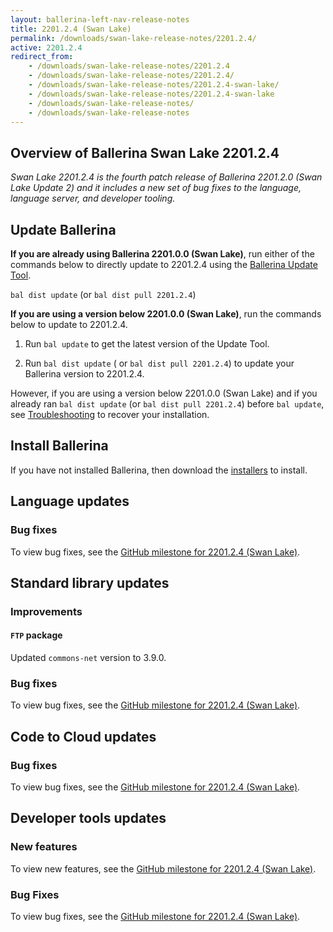 ```yaml
---
layout: ballerina-left-nav-release-notes
title: 2201.2.4 (Swan Lake)
permalink: /downloads/swan-lake-release-notes/2201.2.4/
active: 2201.2.4
redirect_from:
    - /downloads/swan-lake-release-notes/2201.2.4
    - /downloads/swan-lake-release-notes/2201.2.4/
    - /downloads/swan-lake-release-notes/2201.2.4-swan-lake/
    - /downloads/swan-lake-release-notes/2201.2.4-swan-lake
    - /downloads/swan-lake-release-notes/
    - /downloads/swan-lake-release-notes
---
```


## Overview of Ballerina Swan Lake 2201.2.4

<em>Swan Lake 2201.2.4 is the fourth patch release of Ballerina 2201.2.0 (Swan Lake Update 2) and it includes a new set of bug fixes to the language, language server, and developer tooling.</em>

## Update Ballerina

**If you are already using Ballerina 2201.0.0 (Swan Lake)**, run either of the commands below to directly update to 2201.2.4 using the [Ballerina Update Tool](/learn/cli-documentation/update-tool/).

`bal dist update` (or `bal dist pull 2201.2.4`)

**If you are using a version below 2201.0.0 (Swan Lake)**, run the commands below to update to 2201.2.4.

1. Run `bal update` to get the latest version of the Update Tool.

2. Run `bal dist update` ( or `bal dist pull 2201.2.4`) to update your Ballerina version to 2201.2.4.

However, if you are using a version below 2201.0.0 (Swan Lake) and if you already ran `bal dist update` (or `bal dist pull 2201.2.4`) before `bal update`, see [Troubleshooting](/downloads/swan-lake-release-notes/swan-lake-2201.0.0#troubleshooting) to recover your installation.

## Install Ballerina

If you have not installed Ballerina, then download the [installers](/downloads/#swanlake) to install.

## Language updates

### Bug fixes

To view bug fixes, see the [GitHub milestone for 2201.2.4 (Swan Lake)](https://github.com/ballerina-platform/ballerina-lang/issues?q=is%3Aissue+milestone%3A2201.2.4+label%3AType%2FBug+is%3Aclosed).

## Standard library updates

### Improvements

#### `FTP` package
Updated `commons-net` version to 3.9.0.

### Bug fixes

To view bug fixes, see the [GitHub milestone for 2201.2.4 (Swan Lake)](https://github.com/ballerina-platform/ballerina-standard-library/issues?q=is%3Aissue+milestone%3A2201.2.4+label%3AType%2FBug+is%3Aclosed).

## Code to Cloud updates

### Bug fixes

To view bug fixes, see the [GitHub milestone for 2201.2.4 (Swan Lake)](https://github.com/ballerina-platform/module-ballerina-c2c/issues?q=is%3Aissue+milestone%3A2201.2.4+label%3AType%2FBug+is%3Aclosed).

## Developer tools updates

### New features

To view new features, see the [GitHub milestone for 2201.2.4 (Swan Lake)](https://github.com/ballerina-platform/ballerina-lang/issues?q=milestone%3A2201.2.4+is%3Aclosed+label%3ATeam%2FDevTools+label%3AType%2FNewFeature).

### Bug Fixes

To view bug fixes, see the [GitHub milestone for 2201.2.4 (Swan Lake)](https://github.com/ballerina-platform/ballerina-lang/issues?q=milestone%3A2201.2.4+is%3Aclosed+label%3ATeam%2FDevTools+label%3AType%2FBug).
